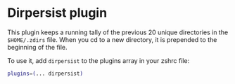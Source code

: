 # Dirpersist plugin

This plugin keeps a running tally of the previous 20 unique directories in the `$HOME/.zdirs` file. When you cd to a new
directory, it is prepended to the beginning of the file.

To use it, add `dirpersist` to the plugins array in your zshrc file:

```zsh
plugins=(... dirpersist)
```
